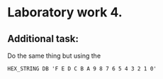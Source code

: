 # Laboratory work 4.

## Additional task:
Do the same thing but using the 
```assembly 
HEX_STRING DB 'F E D C B A 9 8 7 6 5 4 3 2 1 0' 
```
